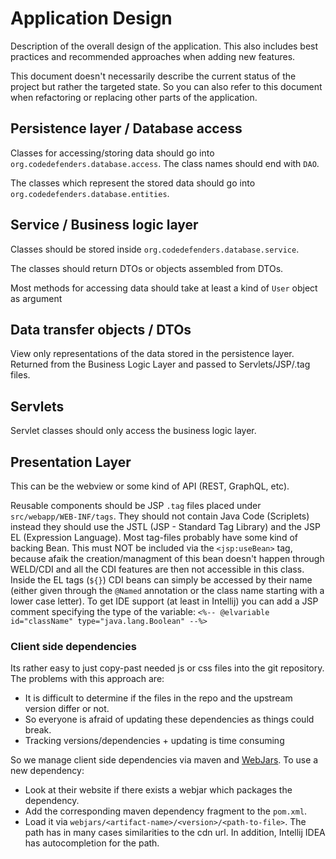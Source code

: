 # Application Design

Description of the overall design of the application. This also includes best practices and recommended approaches when adding new features.

This document doesn't necessarily describe the current status of the project but rather the targeted state.
So you can also refer to this document when refactoring or replacing other parts of the application.


## Persistence layer / Database access

Classes for accessing/storing data should go into `org.codedefenders.database.access`. The class names should end with `DAO`.

The classes which represent the stored data should go into `org.codedefenders.database.entities`.


## Service / Business logic layer

Classes should be stored inside `org.codedefenders.database.service`.

The classes should return DTOs or objects assembled from DTOs.

Most methods for accessing data should take at least a kind of `User` object as argument


## Data transfer objects / DTOs

View only representations of the data stored in the persistence layer.
Returned from the Business Logic Layer and passed to Servlets/JSP/.tag files.


## Servlets

Servlet classes should only access the business logic layer.


## Presentation Layer

This can be the webview or some kind of API (REST, GraphQL, etc).

Reusable components should be JSP `.tag` files placed under `src/webapp/WEB-INF/tags`.
They should not contain Java Code (Scriplets) instead they should use the JSTL (JSP - Standard Tag Library) and the JSP EL (Expression Language).
Most tag-files probably have some kind of backing Bean. This must NOT be included via the `<jsp:useBean>` tag, because afaik the creation/managment of this bean doesn't happen through WELD/CDI and all the CDI features are then not accessible in this class.
Inside the EL tags (`${}`) CDI beans can simply be accessed by their name (either given through the `@Named` annotation or the class name starting with a lower case letter).
To get IDE support (at least in Intellij) you can add a JSP comment specifying the type of the variable: `<%-- @elvariable id="className" type="java.lang.Boolean" --%>`

### Client side dependencies

Its rather easy to just copy-past needed js or css files into the git repository.
The problems with this approach are:
 - It is difficult to determine if the files in the repo and the upstream version differ or not.
 - So everyone is afraid of updating these dependencies as things could break.
 - Tracking versions/dependencies + updating is time consuming

So we manage client side dependencies via maven and [WebJars](https://www.webjars.org/).
To use a new dependency:
 - Look at their website if there exists a webjar which packages the dependency.
 - Add the corresponding maven dependency fragment to the `pom.xml`.
 - Load it via `webjars/<artifact-name>/<version>/<path-to-file>`.
   The path has in many cases similarities to the cdn url. In addition, Intellij IDEA has autocompletion for the path.
